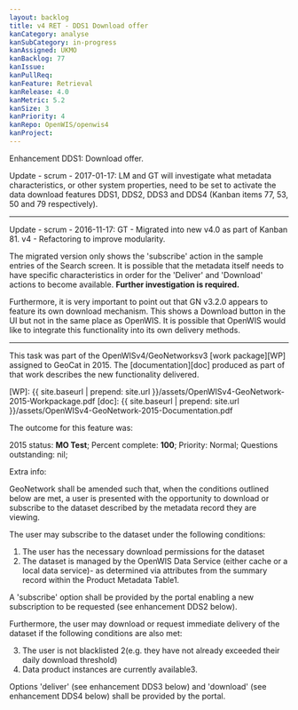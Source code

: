```yaml
---
layout: backlog
title: v4 RET - DDS1 Download offer
kanCategory: analyse
kanSubCategory: in-progress
kanAssigned: UKMO
kanBacklog: 77
kanIssue:
kanPullReq:
kanFeature: Retrieval
kanRelease: 4.0
kanMetric: 5.2
kanSize: 3
kanPriority: 4
kanRepo: OpenWIS/openwis4
kanProject:
---
```

Enhancement DDS1: Download offer.

Update - scrum - 2017-01-17: LM and GT will investigate what metadata characteristics, or other system properties, need to be set to activate the data download features DDS1, DDS2, DDS3 and DDS4 (Kanban items 77, 53, 50 and 79 respectively).

---

Update - scrum - 2016-11-17: GT - Migrated into new v4.0 as part of Kanban 81. v4 - Refactoring to improve modularity.

The migrated version only shows the 'subscribe' action in the sample entries of the Search screen. It is possible that the metadata itself needs to have specific characteristics in order for the 'Deliver' and 'Download' actions to become available.  **Further investigation is required.**

Furthermore, it is very important to point out that GN v3.2.0 appears to feature its own download mechanism.  This shows a Download button in the UI but not in the same place as OpenWIS.  It is possible that OpenWIS would like to integrate this functionality into its own delivery methods.

---

This task was part of the OpenWISv4/GeoNetworksv3 [work package][WP] assigned to GeoCat in 2015.  The [documentation][doc] produced as part of that work describes the new functionality delivered.

[WP]: {{ site.baseurl | prepend: site.url }}/assets/OpenWISv4-GeoNetwork-2015-Workpackage.pdf
[doc]: {{ site.baseurl | prepend: site.url }}/assets/OpenWISv4-GeoNetwork-2015-Documentation.pdf

The outcome for this feature was:

2015 status: **MO Test**; Percent complete: **100**; Priority: Normal; Questions outstanding: nil;

Extra info:

GeoNetwork shall be amended such that, when the conditions outlined below are met, a user is presented with the opportunity to download or subscribe to the dataset described by the metadata record they are viewing.

The user may subscribe to the dataset under the following conditions:

1. The user has the necessary download permissions for the dataset
2. The dataset is managed by the OpenWIS Data Service (either cache or a local data service)- as determined via attributes from the summary record within the Product Metadata Table1.

A 'subscribe' option shall be provided by the portal enabling a new subscription to be requested (see enhancement DDS2 below).

Furthermore, the user may download or request immediate delivery of the dataset if the following conditions are also met:

3. The user is not blacklisted 2(e.g. they have not already exceeded their daily download threshold)
4. Data product instances are currently available3.

Options 'deliver' (see enhancement DDS3 below) and 'download' (see enhancement DDS4 below) shall be provided by the portal.
